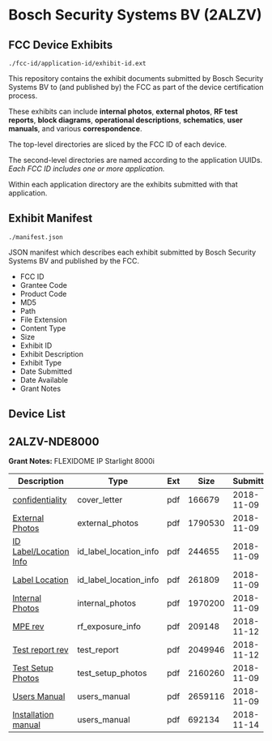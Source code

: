 # Bosch Security Systems BV (2ALZV)
## FCC Device Exhibits

```
./fcc-id/application-id/exhibit-id.ext
```

This repository contains the exhibit documents submitted by Bosch Security Systems BV to (and published by) the FCC as part of the device certification process.

These exhibits can include **internal photos**, **external photos**, **RF test reports**, **block diagrams**, **operational descriptions**, **schematics**, **user manuals**, and various **correspondence**.

The top-level directories are sliced by the FCC ID of each device.

The second-level directories are named according to the application UUIDs. *Each FCC ID includes one or more application.*

Within each application directory are the exhibits submitted with that application. 

## Exhibit Manifest

```
./manifest.json
```

JSON manifest which describes each exhibit submitted by Bosch Security Systems BV and published by the FCC.

- FCC ID
- Grantee Code
- Product Code
- MD5
- Path
- File Extension
- Content Type
- Size
- Exhibit ID
- Exhibit Description
- Exhibit Type
- Date Submitted
- Date Available
- Grant Notes

## Device List
## 2ALZV-NDE8000
**Grant Notes:** FLEXIDOME IP Starlight 8000i

| Description | Type | Ext | Size | Submitted | Available |
| ----------- | ---- | --- | ---- | --------- | --------- |
| [confidentiality](2ALZV-NDE8000/31e13cf5365ab48ddd616e7aa5f921f2/4065431.pdf) | cover_letter | pdf | 166679 | 2018-11-09 | 2018-11-19 |
| [External Photos](2ALZV-NDE8000/31e13cf5365ab48ddd616e7aa5f921f2/4065443.pdf) | external_photos | pdf | 1790530 | 2018-11-09 | 2019-02-25 |
| [ID Label/Location Info](2ALZV-NDE8000/31e13cf5365ab48ddd616e7aa5f921f2/4065448.pdf) | id_label_location_info | pdf | 244655 | 2018-11-09 | 2018-11-19 |
| [Label Location](2ALZV-NDE8000/31e13cf5365ab48ddd616e7aa5f921f2/4065453.pdf) | id_label_location_info | pdf | 261809 | 2018-11-09 | 2018-11-19 |
| [Internal Photos](2ALZV-NDE8000/31e13cf5365ab48ddd616e7aa5f921f2/4065444.pdf) | internal_photos | pdf | 1970200 | 2018-11-09 | 2019-02-25 |
| [MPE rev](2ALZV-NDE8000/31e13cf5365ab48ddd616e7aa5f921f2/4068101.pdf) | rf_exposure_info | pdf | 209148 | 2018-11-12 | 2018-11-19 |
| [Test report rev](2ALZV-NDE8000/31e13cf5365ab48ddd616e7aa5f921f2/4068102.pdf) | test_report | pdf | 2049946 | 2018-11-12 | 2018-11-19 |
| [Test Setup Photos](2ALZV-NDE8000/31e13cf5365ab48ddd616e7aa5f921f2/4065446.pdf) | test_setup_photos | pdf | 2160260 | 2018-11-09 | 2019-02-25 |
| [Users Manual](2ALZV-NDE8000/31e13cf5365ab48ddd616e7aa5f921f2/4065454.pdf) | users_manual | pdf | 2659116 | 2018-11-09 | 2019-02-25 |
| [Installation manual](2ALZV-NDE8000/31e13cf5365ab48ddd616e7aa5f921f2/4071075.pdf) | users_manual | pdf | 692134 | 2018-11-14 | 2018-11-19 |
